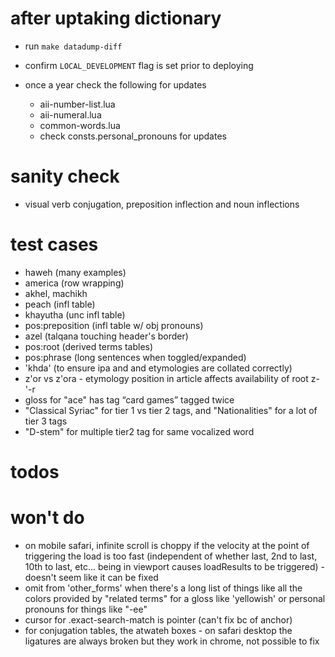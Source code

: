 # after uptaking dictionary
* run `make datadump-diff`
* confirm `LOCAL_DEVELOPMENT` flag is set prior to deploying

* once a year check the following for updates
   * aii-number-list.lua
   * aii-numeral.lua
   * common-words.lua
   * check consts.personal_pronouns for updates

# sanity check
* visual verb conjugation, preposition inflection and noun inflections

# test cases
* haweh (many examples)
* america (row wrapping)
* akhel, machikh
* peach (infl table)
* khayutha (unc infl table)
* pos:preposition (infl table w/ obj pronouns)
* azel (talqana touching header's border)
* pos:root (derived terms tables)
* pos:phrase (long sentences when toggled/expanded)
* 'khda' (to ensure ipa and and etymologies are collated correctly)
* z'or vs z'ora - etymology position in article affects availability of root z-'-r
* gloss for "ace" has tag “card games” tagged twice
* "Classical Syriac" for tier 1 vs tier 2 tags, and "Nationalities" for a lot of tier 3 tags
* "D-stem" for multiple tier2 tag for same vocalized word

# todos

# won't do
- on mobile safari, infinite scroll is choppy if the velocity at the point of triggering the load is too fast (independent of whether last, 2nd to last, 10th to last, etc... being in viewport causes loadResults to be triggered) - doesn't seem like it can be fixed
- omit from 'other_forms' when there's a long list of things like all the colors provided by "related terms" for a gloss like 'yellowish' or personal pronouns for things like "-ee"
- cursor for .exact-search-match is pointer (can't fix bc of anchor)
- for conjugation tables, the atwateh boxes - on safari desktop the ligatures are always broken but they work in chrome, not possible to fix
